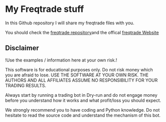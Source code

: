 # My Freqtrade stuff

In this Github repository I will share my freqtrade files with you.

You should check the
[freqtrade repository](https://github.com/freqtrade/freqtrade/)and the offical [freqtrade Website](https://www.freqtrade.io/en/latest/)

## Disclaimer

!Use the examples / information here at your own risk.!


This software is for educational purposes only. Do not risk money which
you are afraid to lose. USE THE SOFTWARE AT YOUR OWN RISK. THE AUTHORS
AND ALL AFFILIATES ASSUME NO RESPONSIBILITY FOR YOUR TRADING RESULTS.

Always start by running a trading bot in Dry-run and do not engage money
before you understand how it works and what profit/loss you should
expect.

We strongly recommend you to have coding and Python knowledge. Do not
hesitate to read the source code and understand the mechanism of this bot.
